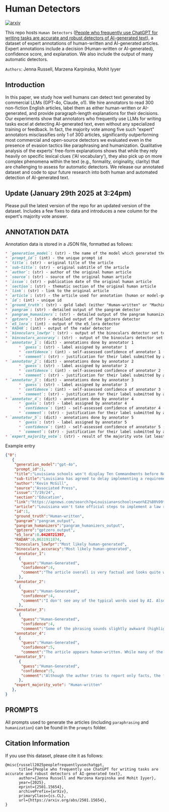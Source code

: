 # Human Detectors

[![arxiv](https://img.shields.io/badge/arXiv-2501.15654-b31b1b.svg)](http://arxiv.org/abs/2501.15654)

This repo hosts `Human Detectors` ([People who frequently use ChatGPT for writing tasks are accurate and robust detectors of AI-generated text](http://arxiv.org/abs/2501.15654)), a dataset of expert annotations of human-written and AI-generated articles. Expert annotations include a decision (Human-written or AI-generated), confidence score, and explanation. We also include the output of many automatic detectors.

`Authors`: Jenna Russell, Marzena Karpinska, Mohit Iyyer

## Introduction
In this paper, we study how well humans can detect text generated by commercial LLMs (GPT-4o, Claude, o1). We hire annotators to read 300 non-fiction English articles, label them as either human-written or AI-generated, and provide paragraph-length explanations for their decisions. Our experiments show that annotators who frequently use LLMs for writing tasks excel at detecting AI-generated text, even without any specialized training or feedback. In fact, the majority vote among five such "expert" annotators misclassifies only 1 of 300 articles, significantly outperforming most commercial and open-source detectors we evaluated even in the presence of evasion tactics like paraphrasing and humanization. Qualitative analysis of the experts' free-form explanations shows that while they rely heavily on specific lexical clues ('AI vocabulary'), they also pick up on more complex phenomena within the text (e.g., formality, originality, clarity) that are challenging to assess for automatic detectors. We release our annotated dataset and code to spur future research into both human and automated detection of AI-generated text.

## Update (January 29th 2025 at 3:24pm)
Please pull the latest version of the repo for an updated version of the dataset. Includes a few fixes to data and introduces a new column for the expert's majority vote answer.

## ANNOTATION DATA

Annotation data is stored in a JSON file, formatted as follows:

```markdown
* `generation_model`: (str) - the name of the model which generated the article
* `prompt_id`: (int) - the unique prompt id
* `title`: (str) - original title of the article
* `sub-title`: (str) - original subtitle of the article
* `author`: (str) - author of the original human article
* `source`: (str) - source of the original human article
* `issue`: (str) - publication date of the original human article
* `section`: (str) - thematic section of the original human article
* `link`: (str) - link to the original article
* `article`: (str) - the article used for annotation (human or model-generated depending on the value in `generation_model`)
* `id`: (int) - unique id
* `ground_truth`: (str) - gold label (either "Human-written" or "Machine-generated")
* `pangram`: (str) - detailed output of the pangram detector
* `pangram_humanizers`: (str) - detailed output of the pangram humanizers detector
* `gptzero`: (str) - detailed output of the gptzero detector
* `e5_lora`: (int) - output of the e5_lora detector
* `RADAR`: (int) - output of the radar detector
* `binoculars_lowfpr`: (str) - output of the binoculars detector set to prioritize low fpr
* `bincoulars_accuracy`: (str) - output of the binoculars detector set to prioritize accuracy
* `annotator_1`: (dict) - annotations done by annotator 1
      * `guess`: (str) - label assigned by annotator 1
      * `confidence`: (int) - self-assessed confidence of annotator 1 (5-point scale)
      * `comment`: (str) - justification for their label submitted by annotator 1
* `annotator_2`: (dict) - annotations done by annotator 2
      * `guess`: (str) - label assigned by annotator 2
      * `confidence`: (int) - self-assessed confidence of annotator 2 (5-point scale)
      * `comment`: (str) - justification for their label submitted by annotator 2
* `annotator_3`: (dict) - annotations done by annotator 3
      * `guess`: (str) - label assigned by annotator 3
      * `confidence`: (int) - self-assessed confidence of annotator 3 (5-point scale)
      * `comment`: (str) - justification for their label submitted by annotator 3
* `annotator_4`: (dict) - annotations done by annotator 4
      * `guess`: (str) - label assigned by annotator 4
      * `confidence`: (int) - self-assessed confidence of annotator 4 (5-point scale)
      * `comment`: (str) - justification for their label submitted by annotator 4
* `annotator_5`: (dict) - annotations done by annotator 5
      * `guess`: (str) - label assigned by annotator 5
      * `confidence`: (int) - self-assessed confidence of annotator 5 (5-point scale)
      * `comment`: (str) - justification for their label submitted by annotator 5
* `expert_majority_vote`: (str) - result of the majority vote (at least 3 out of 5 agree)
```

Example entry
```json
{"0":
   {
    "generation_model":"gpt-4o",
    "prompt_id":1,
    "title":"Louisiana schools won't display Ten Commandments before November as lawsuit plays out",
    "sub-title":"Louisiana has agreed to delay implementing a requirement that the Ten Commandments be placed in all of the state\u2019s public school classrooms, at least until November.",
    "author":"Kevin McGill",
    "source":"Associated Press",
    "issue":"7/19/24",
    "section":"Education",
    "link":"https://apnews.com/search?q=Louisiana+schools+won%E2%80%99t+display+Ten+Commandments+before+November+as+lawsuit+plays+out#nt=navsearch",
    "article":"Louisiana won't take official steps to implement a law requiring the Ten ...",
    "id":1,
    "ground_truth":"Human-written",
    "pangram":"pangram_output",
    "pangram_humanizers":"pangram_humanizers_output",
    "gptzero":"gptzero_output",
    "e5_lora":0.0420721397,
    "RADAR":0.8631911874,
    "binoculars_lowfpr":"Most likely human-generated",
    "binoculars_accuracy":"Most likely human-generated",
    "annotator_1":
      {
       "guess":"Human-Generated",
       "confidence":4,
       "comment":"The article overall is very factual and looks quite well-researched. It reads like a standard news story..."
      },
    "annotator_2":
      {
       "guess":"Human-Generated",
       "confidence":4,
       "comment":"I don't see any of the typical words used by AI. Also, the sentences are longer and more complex than..."
      },
    "annotator_3":
      {
       "guess":"Human-Generated",
       "confidence":4,
       "comment":"Some of the phrasing sounds slightly awkward (highlighted), and there're places where the punctuation is off."},
    "annotator_4":
      {
       "guess":"Human-Generated",
       "confidence":5,
       "comment":"The article appears human-written. While many of the sentences are long, they're packed with information..."},
    "annotator_5":
      {
       "guess":"Human-Generated",
       "confidence":5,
       "comment":"Although the author tries to report only facts, the final sentence..."
      },
    "expert_majority_vote": "Human-written"
   },
}

```

## PROMPTS

All prompts used to generate the articles (including `paraphrasing` and `humanization`) can be found in the `prompts` folder.


## Citation Information
If you use this dataset, please cite it as follows:
```
@misc{russell2025peoplefrequentlyusechatgpt,
      title={People who frequently use ChatGPT for writing tasks are accurate and robust detectors of AI-generated text}, 
      author={Jenna Russell and Marzena Karpinska and Mohit Iyyer},
      year={2025},
      eprint={2501.15654},
      archivePrefix={arXiv},
      primaryClass={cs.CL},
      url={https://arxiv.org/abs/2501.15654}, 
}
```
